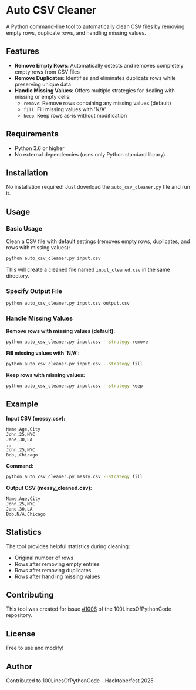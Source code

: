 # Auto CSV Cleaner

A Python command-line tool to automatically clean CSV files by removing empty rows, duplicate rows, and handling missing values.

## Features

- **Remove Empty Rows**: Automatically detects and removes completely empty rows from CSV files
- **Remove Duplicates**: Identifies and eliminates duplicate rows while preserving unique data
- **Handle Missing Values**: Offers multiple strategies for dealing with missing or empty cells:
  - `remove`: Remove rows containing any missing values (default)
  - `fill`: Fill missing values with 'N/A'
  - `keep`: Keep rows as-is without modification

## Requirements

- Python 3.6 or higher
- No external dependencies (uses only Python standard library)

## Installation

No installation required! Just download the `auto_csv_cleaner.py` file and run it.

## Usage

### Basic Usage

Clean a CSV file with default settings (removes empty rows, duplicates, and rows with missing values):

```bash
python auto_csv_cleaner.py input.csv
```

This will create a cleaned file named `input_cleaned.csv` in the same directory.

### Specify Output File

```bash
python auto_csv_cleaner.py input.csv output.csv
```

### Handle Missing Values

**Remove rows with missing values (default):**
```bash
python auto_csv_cleaner.py input.csv --strategy remove
```

**Fill missing values with 'N/A':**
```bash
python auto_csv_cleaner.py input.csv --strategy fill
```

**Keep rows with missing values:**
```bash
python auto_csv_cleaner.py input.csv --strategy keep
```

## Example

**Input CSV (messy.csv):**
```
Name,Age,City
John,25,NYC
Jane,30,LA
,,
John,25,NYC
Bob,,Chicago
```

**Command:**
```bash
python auto_csv_cleaner.py messy.csv --strategy fill
```

**Output CSV (messy_cleaned.csv):**
```
Name,Age,City
John,25,NYC
Jane,30,LA
Bob,N/A,Chicago
```

## Statistics

The tool provides helpful statistics during cleaning:
- Original number of rows
- Rows after removing empty entries
- Rows after removing duplicates
- Rows after handling missing values

## Contributing

This tool was created for issue [#1006](https://github.com/sumanth-0/100LinesOfPythonCode/issues/1006) of the 100LinesOfPythonCode repository.

## License

Free to use and modify!

## Author

Contributed to 100LinesOfPythonCode - Hacktoberfest 2025
